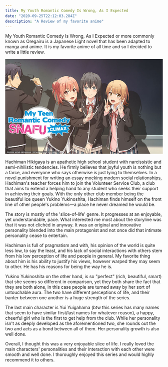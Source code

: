 ```yaml
---
title: My Youth Romantic Comedy Is Wrong, As I Expected 
date: "2020-09-25T22:12:03.284Z"
description: "A Review of my favorite anime"
---
```

My Youth Romantic Comedy Is Wrong, As I Expected or more commonly known as Oregairu is a Japanese Light novel that has been adapted to manga and anime. It is my favorite anime of all time and so I decided to write a little review. 

![Pleiades](mtrcs.jpg)

Hachiman Hikigaya is an apathetic high school student with narcissistic and semi-nihilistic tendencies. He firmly believes that joyful youth is nothing but a farce, and everyone who says otherwise is just lying to themselves.
In a novel punishment for writing an essay mocking modern social relationships, Hachiman's teacher forces him to join the Volunteer Service Club, a club that aims to extend a helping hand to any student who seeks their support in achieving their goals. With the only other club member being the beautiful ice queen Yukino Yukinoshita, Hachiman finds himself on the front line of other people's problems—a place he never dreamed he would be.

The story is mostly of the 'slice-of-life' genre. It progresses at an enjoyable, yet understandable, pace. What interested me most about the storyline was that it was not clichéd in anyway. It was an original and innovative personality blended into the main protagonist and not once did that intimate personality cease to entertain.

Hachiman is full of pragmatism and with, his opinion of the world is quite less low, to say the least, and his lack of social interactions with others stem from his low perception of life and people in general. My favorite thing about him is his ability to justify his views, however warped they may seem to other. He has his reasons for being the way he is. 

Yukino Yukinoshita on the other hand, is so "perfect" (rich, beautiful, smart) that she seems so different in comparison, yet they both share the fact that they are both alone, in this case people are turned away by her sort of untouchable aura. The two have different perceptions of life, and their banter between one another is a huge strength of the series. 

The last main character is Yui Yuigahama (btw this series has many names that seem to have similar first/last names for whatever reason), a happy, cheerful girl who is the first to get help from the club. While her personality isn't as deeply developed as the aforementioned two, she rounds out the two and acts as a bond between all of them. Her personality growth is also well done.

Overall, I thought this was a very enjoyable slice of life. I really loved the main characters' personalities and their interaction with each other were smooth and well done. I thoroughly enjoyed this series and would highly recommend it to others.